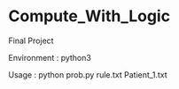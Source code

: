 # Compute_With_Logic
Final Project

Environment : python3

Usage : python prob.py rule.txt Patient_1.txt
